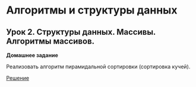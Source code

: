 # Алгоритмы и структуры данных

## Урок 2. Структуры данных. Массивы. Алгоритмы массивов.

**Домашнее задание**

Реализовать алгоритм пирамидальной сортировки (сортировка кучей).

[Решение](https://github.com/psyfluid/gb02-1-8_algorithms/blob/main/src/java/gb/hw01/HeapSort.java)
